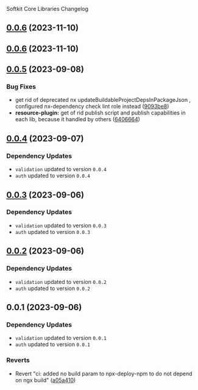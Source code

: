 Softkit Core Libraries Changelog
## [0.0.6](https://github.com/softkitit/softkit-core/compare/health-check-0.0.5...health-check-0.0.6) (2023-11-10)

## [0.0.6](https://github.com/softkitit/softkit-core/compare/health-check-0.0.5...health-check-0.0.6) (2023-11-10)

## [0.0.5](https://github.com/saas-buildkit/saas-buildkit-core/compare/health-check-0.0.4...health-check-0.0.5) (2023-09-08)


### Bug Fixes

* get rid of deprecated nx updateBuildableProjectDepsInPackageJson , configured nx-dependency check lint role instead ([9093be8](https://github.com/saas-buildkit/saas-buildkit-core/commit/9093be892fd5f71629a6c22388e12432dacefdec))
* **resource-plugin:** get of rid publish script and publish capabilities in each lib, because it handled by others ([6406664](https://github.com/saas-buildkit/saas-buildkit-core/commit/64066640d13cfc6bf4e16055349265015d7bcd12))

## [0.0.4](https://github.com/saas-buildkit/saas-buildkit-core/compare/health-check-0.0.3...health-check-0.0.4) (2023-09-07)

### Dependency Updates

* `validation` updated to version `0.0.4`
* `auth` updated to version `0.0.4`
## [0.0.3](https://github.com/saas-buildkit/saas-buildkit-core/compare/health-check-0.0.2...health-check-0.0.3) (2023-09-06)

### Dependency Updates

* `validation` updated to version `0.0.3`
* `auth` updated to version `0.0.3`
## [0.0.2](https://github.com/saas-buildkit/saas-buildkit-core/compare/health-check-0.0.1...health-check-0.0.2) (2023-09-06)

### Dependency Updates

* `validation` updated to version `0.0.2`
* `auth` updated to version `0.0.2`
## 0.0.1 (2023-09-06)

### Dependency Updates

* `validation` updated to version `0.0.1`
* `auth` updated to version `0.0.1`

### Reverts

* Revert "ci: added no build param to npx-deploy-npm to do not depend on ngx build" ([a05a410](https://github.com/saas-buildkit/saas-buildkit-core/commit/a05a41073965039dd9656840a80144dcd6b4e180))
